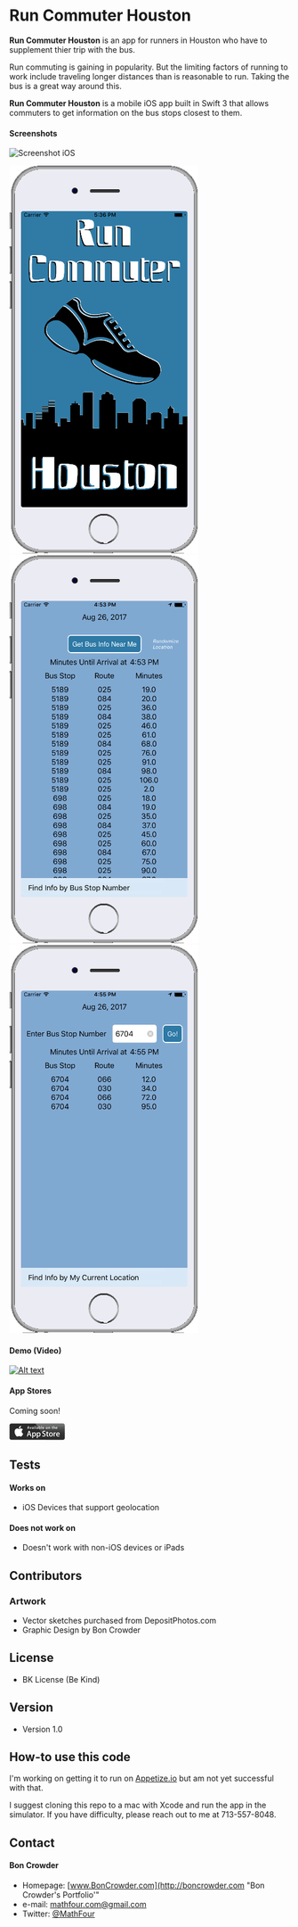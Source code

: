 Run Commuter Houston
======
**Run Commuter Houston** is an app for runners in Houston who have to supplement thier trip with the bus. 

Run commuting is gaining in popularity. But the limiting factors of running to work include traveling longer distances than is reasonable to run. Taking the bus is a great way around this. 

**Run Commuter Houston** is a mobile iOS app built in Swift 3 that allows commuters to get information on the bus stops closest to them. 

#### Screenshots

![Screenshot iOS](http://url/screenshot-appname-ios.png "screenshot iOS")

![Launch Screen](/Houston%20Run%20Commuter/Assets.xcassets/RCLaunch.imageset/RCLaunch.png) ![First Screen](/Houston%20Run%20Commuter/Assets.xcassets/RCEx01.imageset/RCEx01.png) ![Second Screen](/Houston%20Run%20Commuter/Assets.xcassets/RCEx002.imageset/RCEx002.png)



#### Demo (Video)

[![Alt text](https://img.youtube.com/vi/LXt46q2vrGY/0.jpg)](https://www.youtube.com/watch?v=LXt46q2vrGY)


#### App Stores

Coming soon!

![App Store Logo](/Houston%20Run%20Commuter/Assets.xcassets/Available_on_the_App_Store_(black).imageset/Available_on_the_App_Store_(black).png)

## Tests
#### Works on
* iOS Devices that support geolocation

#### Does not work on
* Doesn't work with non-iOS devices or iPads

## Contributors
### Artwork
* Vector sketches purchased from DepositPhotos.com
* Graphic Design by Bon Crowder

## License 
* BK License (Be Kind)

## Version 
* Version 1.0

## How-to use this code
I'm working on getting it to run on [Appetize.io](https://appetize.io/app/9m3bhtgbwgfwvupdwvgw6qpcfc?device=iphone6s&scale=75&orientation=portrait&osVersion=9.2) but am not yet successful with that.

I suggest cloning this repo to a mac with Xcode and run the app in the simulator. If you have difficulty, please reach out to me at 713-557-8048.

## Contact
#### Bon Crowder
* Homepage: [www.BonCrowder.com](http://boncrowder.com "Bon Crowder's Portfolio'"
* e-mail: mathfour.com@gmail.com
* Twitter: [@MathFour](https://twitter.com/mathfour "twitterhandle on twitter")


